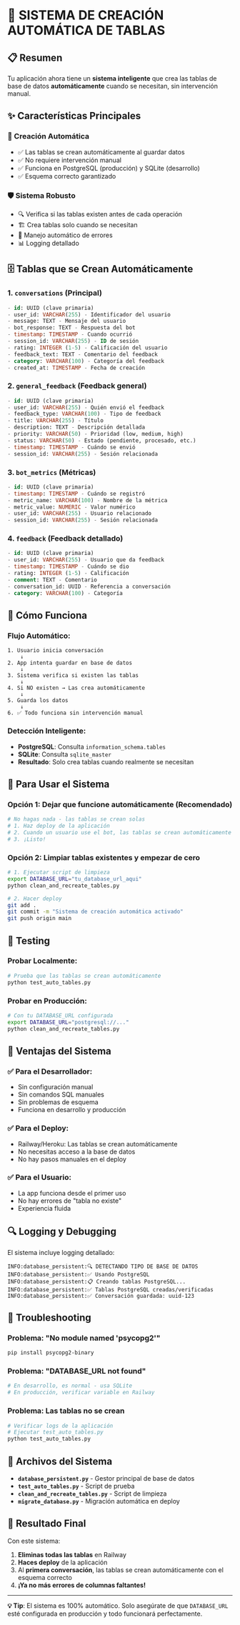 # 🚀 SISTEMA DE CREACIÓN AUTOMÁTICA DE TABLAS

## 📋 **Resumen**

Tu aplicación ahora tiene un **sistema inteligente** que crea las tablas de base de datos **automáticamente** cuando se necesitan, sin intervención manual.

## ✨ **Características Principales**

### **🔄 Creación Automática**
- ✅ Las tablas se crean automáticamente al guardar datos
- ✅ No requiere intervención manual
- ✅ Funciona en PostgreSQL (producción) y SQLite (desarrollo)
- ✅ Esquema correcto garantizado

### **🛡️ Sistema Robusto**
- 🔍 Verifica si las tablas existen antes de cada operación
- 🏗️ Crea tablas solo cuando se necesitan
- 🔄 Manejo automático de errores
- 📊 Logging detallado

## 🗄️ **Tablas que se Crean Automáticamente**

### **1. `conversations`** (Principal)
```sql
- id: UUID (clave primaria)
- user_id: VARCHAR(255) - Identificador del usuario
- message: TEXT - Mensaje del usuario  
- bot_response: TEXT - Respuesta del bot
- timestamp: TIMESTAMP - Cuando ocurrió
- session_id: VARCHAR(255) - ID de sesión
- rating: INTEGER (1-5) - Calificación del usuario
- feedback_text: TEXT - Comentario del feedback
- category: VARCHAR(100) - Categoría del feedback
- created_at: TIMESTAMP - Fecha de creación
```

### **2. `general_feedback`** (Feedback general)
```sql
- id: UUID (clave primaria)
- user_id: VARCHAR(255) - Quién envió el feedback
- feedback_type: VARCHAR(100) - Tipo de feedback
- title: VARCHAR(255) - Título
- description: TEXT - Descripción detallada
- priority: VARCHAR(50) - Prioridad (low, medium, high)
- status: VARCHAR(50) - Estado (pendiente, procesado, etc.)
- timestamp: TIMESTAMP - Cuándo se envió
- session_id: VARCHAR(255) - Sesión relacionada
```

### **3. `bot_metrics`** (Métricas)
```sql
- id: UUID (clave primaria)
- timestamp: TIMESTAMP - Cuándo se registró
- metric_name: VARCHAR(100) - Nombre de la métrica
- metric_value: NUMERIC - Valor numérico
- user_id: VARCHAR(255) - Usuario relacionado
- session_id: VARCHAR(255) - Sesión relacionada
```

### **4. `feedback`** (Feedback detallado)
```sql
- id: UUID (clave primaria)
- user_id: VARCHAR(255) - Usuario que da feedback
- timestamp: TIMESTAMP - Cuándo se dio
- rating: INTEGER (1-5) - Calificación
- comment: TEXT - Comentario
- conversation_id: UUID - Referencia a conversación
- category: VARCHAR(100) - Categoría
```

## 🔧 **Cómo Funciona**

### **Flujo Automático:**
```
1. Usuario inicia conversación
    ↓
2. App intenta guardar en base de datos
    ↓
3. Sistema verifica si existen las tablas
    ↓
4. Si NO existen → Las crea automáticamente
    ↓
5. Guarda los datos
    ↓
6. ✅ Todo funciona sin intervención manual
```

### **Detección Inteligente:**
- **PostgreSQL**: Consulta `information_schema.tables`
- **SQLite**: Consulta `sqlite_master`
- **Resultado**: Solo crea tablas cuando realmente se necesitan

## 🚀 **Para Usar el Sistema**

### **Opción 1: Dejar que funcione automáticamente** (Recomendado)
```bash
# No hagas nada - las tablas se crean solas
# 1. Haz deploy de la aplicación
# 2. Cuando un usuario use el bot, las tablas se crean automáticamente
# 3. ¡Listo!
```

### **Opción 2: Limpiar tablas existentes y empezar de cero**
```bash
# 1. Ejecutar script de limpieza
export DATABASE_URL="tu_database_url_aqui"
python clean_and_recreate_tables.py

# 2. Hacer deploy
git add .
git commit -m "Sistema de creación automática activado"
git push origin main
```

## 🧪 **Testing**

### **Probar Localmente:**
```bash
# Prueba que las tablas se crean automáticamente
python test_auto_tables.py
```

### **Probar en Producción:**
```bash
# Con tu DATABASE_URL configurada
export DATABASE_URL="postgresql://..."
python clean_and_recreate_tables.py
```

## 🎯 **Ventajas del Sistema**

### **✅ Para el Desarrollador:**
- Sin configuración manual
- Sin comandos SQL manuales
- Sin problemas de esquema
- Funciona en desarrollo y producción

### **✅ Para el Deploy:**
- Railway/Heroku: Las tablas se crean automáticamente
- No necesitas acceso a la base de datos
- No hay pasos manuales en el deploy

### **✅ Para el Usuario:**
- La app funciona desde el primer uso
- No hay errores de "tabla no existe"
- Experiencia fluida

## 🔍 **Logging y Debugging**

El sistema incluye logging detallado:

```
INFO:database_persistent:🔍 DETECTANDO TIPO DE BASE DE DATOS
INFO:database_persistent:✅ Usando PostgreSQL
INFO:database_persistent:📋 Creando tablas PostgreSQL...
INFO:database_persistent:✅ Tablas PostgreSQL creadas/verificadas
INFO:database_persistent:✅ Conversación guardada: uuid-123
```

## 🚨 **Troubleshooting**

### **Problema: "No module named 'psycopg2'"**
```bash
pip install psycopg2-binary
```

### **Problema: "DATABASE_URL not found"**
```bash
# En desarrollo, es normal - usa SQLite
# En producción, verificar variable en Railway
```

### **Problema: Las tablas no se crean**
```bash
# Verificar logs de la aplicación
# Ejecutar test_auto_tables.py
python test_auto_tables.py
```

## 📁 **Archivos del Sistema**

- **`database_persistent.py`** - Gestor principal de base de datos
- **`test_auto_tables.py`** - Script de prueba
- **`clean_and_recreate_tables.py`** - Script de limpieza
- **`migrate_database.py`** - Migración automática en deploy

## 🎉 **Resultado Final**

Con este sistema:

1. **Eliminas todas las tablas** en Railway
2. **Haces deploy** de la aplicación  
3. Al **primera conversación**, las tablas se crean automáticamente con el esquema correcto
4. **¡Ya no más errores de columnas faltantes!**

---

**💡 Tip**: El sistema es 100% automático. Solo asegúrate de que `DATABASE_URL` esté configurada en producción y todo funcionará perfectamente. 